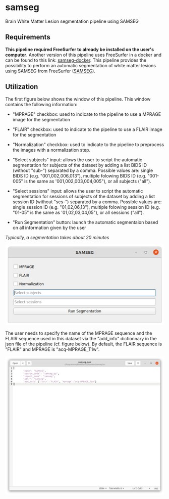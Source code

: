 # samseg
Brain White Matter Lesion segmentation pipeline using SAMSEG

## Requirements

**This pipeline required FreeSurfer to already be installed on the user's computer**. Another version of this pipeline uses FreeSurfer in a docker and can be found to this link: [samseg-docker](https://github.com/BMAT-Apps/samseg-docker). This pipeline provides the possibility to perform an automatic segmentation of white matter lesions using SAMSEG from FreeSurfer ([SAMSEG](https://surfer.nmr.mgh.harvard.edu/fswiki/Samseg)).

## Utilization

The first figure below shows the window of this pipeline. This window contains the following information:

* "MPRAGE" checkbox: used to indicate to the pipeline to use a MPRAGE image for the segmentation

* "FLAIR" checkbox: used to indicate to the pipeline to use a FLAIR image for the segmentation

* "Normalization" checkbox: used to indicate to the pipeline to preprocess the images with a normalization step.

* "Select subjects" input: allows the user to script the automatic segmentation for subjects of the dataset by adding a list BIDS ID (without "sub-") separated by a comma. Possible values are: single BIDS ID (e.g. "001,002,006,013"), multiple folowing BIDS ID (e.g. "001-005" is the same as '001,002,003,004,005"), or all subjects ("all").

* "Select sessions" input: allows the user to script the automatic segmentation for sessions of subjects of the dataset by adding a list session ID (without "ses-") separated by a comma. Possible values are: single session ID (e.g. "01,02,06,13"), multiple folowing session ID (e.g. "01-05" is the same as '01,02,03,04,05"), or all sessions ("all").

* "Run Segmentation" button: launch the automatic segmentaion based on all information given by the user

*Typically, a segmentation takes about 20 minutes*


![SAMSEG window](Readme_pictures/SAMSEG_pipeline.png)

The user needs to specify the name of the MPRAGE sequence and the FLAIR sequence used in this dataset via the "add_info" dictionnary in the json file of the pipeline (cf. figure below). By default, the FLAIR sequence is "FLAIR" and MPRAGE is "acq-MPRAGE_T1w".

![SAMSEG json file](Readme_pictures/SAMSEG_json.png)
